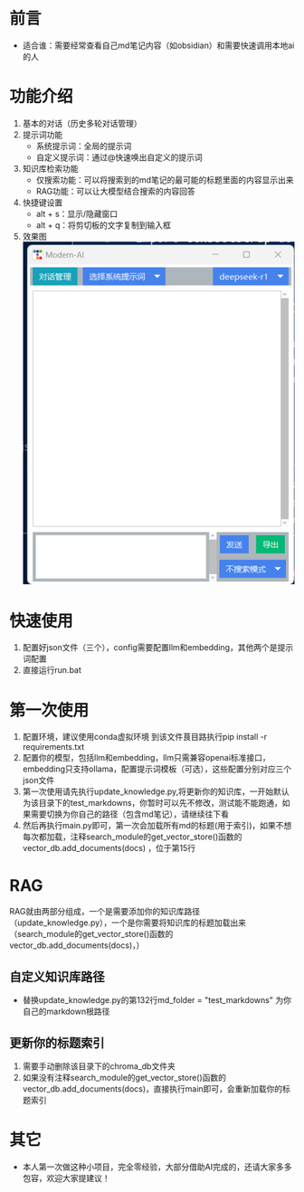 # 前言
- 适合谁：需要经常查看自己md笔记内容（如obsidian）和需要快速调用本地ai的人
# 功能介绍
1. 基本的对话（历史多轮对话管理）
2. 提示词功能
    - 系统提示词：全局的提示词
    - 自定义提示词：通过@快速唤出自定义的提示词
3. 知识库检索功能
    - 仅搜索功能：可以将搜索到的md笔记的最可能的标题里面的内容显示出来
    - RAG功能：可以让大模型结合搜索的内容回答
4. 快捷键设置
    - alt + s：显示/隐藏窗口
    - alt + q：将剪切板的文字复制到输入框
5. 效果图
![项目截图](image.png)
# 快速使用
1. 配置好json文件（三个），config需要配置llm和embedding，其他两个是提示词配置
2. 直接运行run.bat
# 第一次使用
1. 配置环境，建议使用conda虚拟环境 到该文件茛目路执行pip install -r requirements.txt
2. 配置你的模型，包括llm和embedding，llm只需兼容openai标准接口，embedding只支持ollama，配置提示词模板（可选），这些配置分别对应三个json文件
3. 第一次使用请先执行update_knowledge.py,将更新你的知识库，一开始默认为该目录下的test_markdowns，你暂时可以先不修改，测试能不能跑通，如果需要切换为你自己的路径（包含md笔记），请继续往下看
4. 然后再执行main.py即可，第一次会加载所有md的标题(用于索引)，如果不想每次都加载，注释search_module的get_vector_store()函数的vector_db.add_documents(docs) ，位于第15行

# RAG
RAG就由两部分组成，一个是需要添加你的知识库路径（update_knowledge.py），一个是你需要将知识库的标题加载出来（search_module的get_vector_store()函数的vector_db.add_documents(docs)，）
## 自定义知识库路径
- 替换update_knowledge.py的第132行md_folder = "test_markdowns" 为你自己的markdown根路径

## 更新你的标题索引
1. 需要手动删除该目录下的chroma_db文件夹
2. 如果没有注释search_module的get_vector_store()函数的vector_db.add_documents(docs)，直接执行main即可，会重新加载你的标题索引


# 其它
- 本人第一次做这种小项目，完全零经验，大部分借助AI完成的，还请大家多多包容，欢迎大家提建议！
